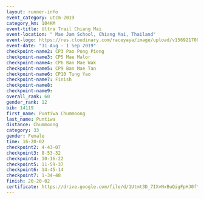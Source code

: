 ```yaml
---
layout: runner-info 
event_category: utcm-2019 
category_km: 104KM 
event-title: Ultra Trail Chiang Mai 
event-location: " Mae Jam School, Chiang Mai, Thailand" 
event-logo: https://res.cloudinary.com/raceyaya/image/upload/v1569217001/logo/ultra-trail-chiangmai_ay7efp.jpg 
event-date: "31 Aug - 1 Sep 2019" 
checkpoint-name2: CP3 Pao Pong Pieng 
checkpoint-name3: CP5 Mae Malor 
checkpoint-name4: CP6 Ban Mae Wak  
checkpoint-name5: CP9 Ban Mae Tan 
checkpoint-name6: CP10 Tung Yao 
checkpoint-name7: Finish 
checkpoint-name8: 
checkpoint-name9: 
overall_rank: 60
gender_rank: 12
bib: 14119
first_name: Puntiwa Chummoong
last_name: Puntiwa
distance: Chummoong
category: 33
gender: Female
time: 16-20-02
checkpoint2: 4-43-07
checkpoint3: 8-53-32
checkpoint4: 10-16-22
checkpoint5: 11-59-37
checkpoint6: 14-45-14
checkpoint7: 1-34-48
finish: 20-20-02
certificate: https://drive.google.com/file/d/1Utmt3D_7IXvNxBuQigFpHJ0fY-05cibk/view?usp=sharing
---
```

